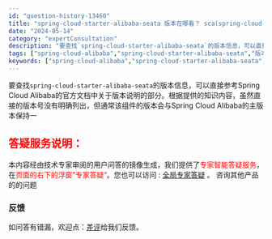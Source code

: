 ```yaml
---
id: "question-history-13460"
title: "spring-cloud-starter-alibaba-seata 版本在哪看？ sca(spring-cloud-alibaba)"
date: "2024-05-14"
category: "expertConsultation"
description: "要查找`spring-cloud-starter-alibaba-seata`的版本信息，可以直接参考Spring Cloud Alibaba的官方文档中关于版本说明的部分。根据提供的知识内容，虽然直接的版本号没有明确列出，但通常该组件的版本会与Spring Cloud Alibaba的主版本保持一"
tags: ["spring-cloud-alibaba","spring-cloud-starter-alibaba-seata","版本"]
keywords: ["spring-cloud-alibaba","spring-cloud-starter-alibaba-seata","版本"]
---
```


要查找`spring-cloud-starter-alibaba-seata`的版本信息，可以直接参考Spring Cloud Alibaba的官方文档中关于版本说明的部分。根据提供的知识内容，虽然直接的版本号没有明确列出，但通常该组件的版本会与Spring Cloud Alibaba的主版本保持一
## <font color="#FF0000">答疑服务说明：</font> 

本内容经由技术专家审阅的用户问答的镜像生成，我们提供了<font color="#FF0000">专家智能答疑服务</font>，在<font color="#FF0000">页面的右下的浮窗”专家答疑“</font>。您也可以访问 : [全局专家答疑](https://opensource.alibaba.com/chatBot) 。 咨询其他产品的的问题

### 反馈
如问答有错漏，欢迎点：[差评](https://ai.nacos.io/user/feedbackByEnhancerGradePOJOID?enhancerGradePOJOId=13467)给我们反馈。
